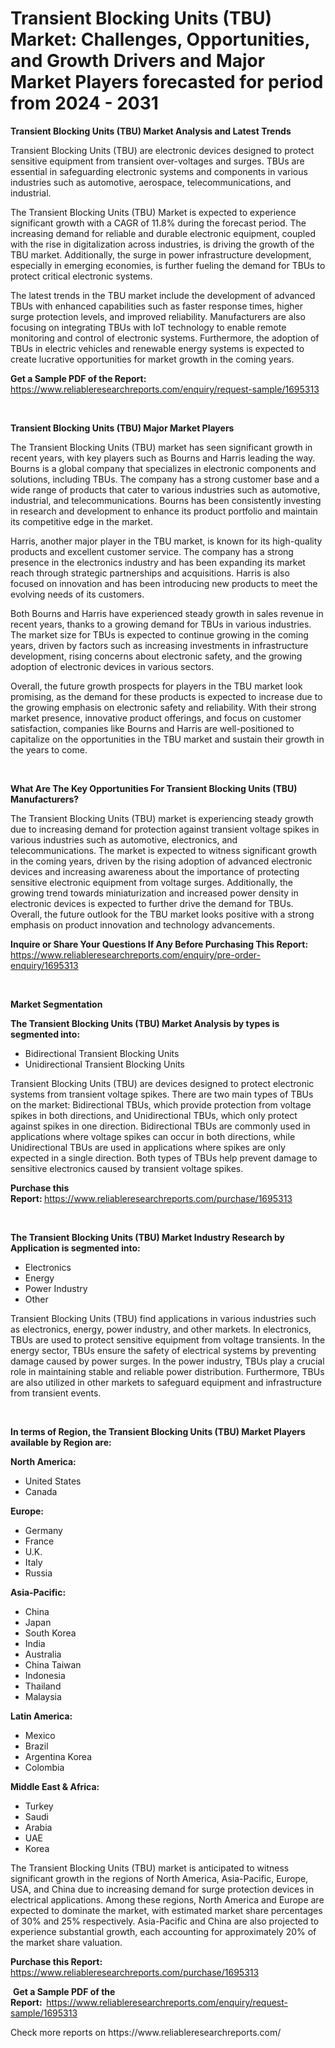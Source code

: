 <p><h1>Transient Blocking Units (TBU) Market: Challenges, Opportunities, and Growth Drivers and Major Market Players forecasted for period from 2024 - 2031</h1></p><p><strong>Transient Blocking Units (TBU) Market Analysis and Latest Trends</strong></p>
<p><p>Transient Blocking Units (TBU) are electronic devices designed to protect sensitive equipment from transient over-voltages and surges. TBUs are essential in safeguarding electronic systems and components in various industries such as automotive, aerospace, telecommunications, and industrial.</p><p>The Transient Blocking Units (TBU) Market is expected to experience significant growth with a CAGR of 11.8% during the forecast period. The increasing demand for reliable and durable electronic equipment, coupled with the rise in digitalization across industries, is driving the growth of the TBU market. Additionally, the surge in power infrastructure development, especially in emerging economies, is further fueling the demand for TBUs to protect critical electronic systems.</p><p>The latest trends in the TBU market include the development of advanced TBUs with enhanced capabilities such as faster response times, higher surge protection levels, and improved reliability. Manufacturers are also focusing on integrating TBUs with IoT technology to enable remote monitoring and control of electronic systems. Furthermore, the adoption of TBUs in electric vehicles and renewable energy systems is expected to create lucrative opportunities for market growth in the coming years.</p></p>
<p><strong>Get a Sample PDF of the Report:&nbsp;</strong> <a href="https://www.reliableresearchreports.com/enquiry/request-sample/1695313">https://www.reliableresearchreports.com/enquiry/request-sample/1695313</a></p>
<p>&nbsp;</p>
<p><strong>Transient Blocking Units (TBU) Major Market Players</strong></p>
<p><p>The Transient Blocking Units (TBU) market has seen significant growth in recent years, with key players such as Bourns and Harris leading the way. Bourns is a global company that specializes in electronic components and solutions, including TBUs. The company has a strong customer base and a wide range of products that cater to various industries such as automotive, industrial, and telecommunications. Bourns has been consistently investing in research and development to enhance its product portfolio and maintain its competitive edge in the market.</p><p>Harris, another major player in the TBU market, is known for its high-quality products and excellent customer service. The company has a strong presence in the electronics industry and has been expanding its market reach through strategic partnerships and acquisitions. Harris is also focused on innovation and has been introducing new products to meet the evolving needs of its customers.</p><p>Both Bourns and Harris have experienced steady growth in sales revenue in recent years, thanks to a growing demand for TBUs in various industries. The market size for TBUs is expected to continue growing in the coming years, driven by factors such as increasing investments in infrastructure development, rising concerns about electronic safety, and the growing adoption of electronic devices in various sectors.</p><p>Overall, the future growth prospects for players in the TBU market look promising, as the demand for these products is expected to increase due to the growing emphasis on electronic safety and reliability. With their strong market presence, innovative product offerings, and focus on customer satisfaction, companies like Bourns and Harris are well-positioned to capitalize on the opportunities in the TBU market and sustain their growth in the years to come.</p></p>
<p>&nbsp;</p>
<p><strong>What Are The Key Opportunities For Transient Blocking Units (TBU) Manufacturers?</strong></p>
<p><p>The Transient Blocking Units (TBU) market is experiencing steady growth due to increasing demand for protection against transient voltage spikes in various industries such as automotive, electronics, and telecommunications. The market is expected to witness significant growth in the coming years, driven by the rising adoption of advanced electronic devices and increasing awareness about the importance of protecting sensitive electronic equipment from voltage surges. Additionally, the growing trend towards miniaturization and increased power density in electronic devices is expected to further drive the demand for TBUs. Overall, the future outlook for the TBU market looks positive with a strong emphasis on product innovation and technology advancements.</p></p>
<p><strong>Inquire or Share Your Questions If Any Before Purchasing This Report:</strong> <a href="https://www.reliableresearchreports.com/enquiry/pre-order-enquiry/1695313">https://www.reliableresearchreports.com/enquiry/pre-order-enquiry/1695313</a></p>
<p>&nbsp;</p>
<p><strong>Market Segmentation</strong></p>
<p><strong>The Transient Blocking Units (TBU) Market Analysis by types is segmented into:</strong></p>
<p><ul><li>Bidirectional Transient Blocking Units</li><li>Unidirectional Transient Blocking Units</li></ul></p>
<p><p>Transient Blocking Units (TBU) are devices designed to protect electronic systems from transient voltage spikes. There are two main types of TBUs on the market: Bidirectional TBUs, which provide protection from voltage spikes in both directions, and Unidirectional TBUs, which only protect against spikes in one direction. Bidirectional TBUs are commonly used in applications where voltage spikes can occur in both directions, while Unidirectional TBUs are used in applications where spikes are only expected in a single direction. Both types of TBUs help prevent damage to sensitive electronics caused by transient voltage spikes.</p></p>
<p><strong>Purchase this Report:&nbsp;</strong><a href="https://www.reliableresearchreports.com/purchase/1695313">https://www.reliableresearchreports.com/purchase/1695313</a></p>
<p>&nbsp;</p>
<p><strong>The Transient Blocking Units (TBU) Market Industry Research by Application is segmented into:</strong></p>
<p><ul><li>Electronics</li><li>Energy</li><li>Power Industry</li><li>Other</li></ul></p>
<p><p>Transient Blocking Units (TBU) find applications in various industries such as electronics, energy, power industry, and other markets. In electronics, TBUs are used to protect sensitive equipment from voltage transients. In the energy sector, TBUs ensure the safety of electrical systems by preventing damage caused by power surges. In the power industry, TBUs play a crucial role in maintaining stable and reliable power distribution. Furthermore, TBUs are also utilized in other markets to safeguard equipment and infrastructure from transient events.</p></p>
<p>&nbsp;</p>
<p><strong>In terms of Region, the Transient Blocking Units (TBU) Market Players available by Region are:</strong></p>
<p>
    <p> <strong> North America: </strong>
        <ul>
            <li>United States</li>
            <li>Canada</li>
        </ul>
        </p> 
    <p> <strong> Europe: </strong>
        <ul>
            <li>Germany</li>
            <li>France</li>
            <li>U.K.</li>
            <li>Italy</li>
            <li>Russia</li>
        </ul>
        </p> 
    <p> <strong> Asia-Pacific: </strong>
        <ul>
            <li>China</li>
            <li>Japan</li>
            <li>South Korea</li>
            <li>India</li>
            <li>Australia</li>
            <li>China Taiwan</li>
            <li>Indonesia</li>
            <li>Thailand</li>
            <li>Malaysia</li>
        </ul>
        </p> 
    <p> <strong> Latin America: </strong>
        <ul>
            <li>Mexico</li>
            <li>Brazil</li>
            <li>Argentina Korea</li>
            <li>Colombia</li>
        </ul>
        </p> 
    <p> <strong> Middle East & Africa: </strong>
        <ul>
            <li>Turkey</li>
            <li>Saudi</li>
            <li>Arabia</li>
            <li>UAE</li>
            <li>Korea</li>
        </ul>
    </p>
    </p>
<p><p>The Transient Blocking Units (TBU) market is anticipated to witness significant growth in the regions of North America, Asia-Pacific, Europe, USA, and China due to increasing demand for surge protection devices in electrical applications. Among these regions, North America and Europe are expected to dominate the market, with estimated market share percentages of 30% and 25% respectively. Asia-Pacific and China are also projected to experience substantial growth, each accounting for approximately 20% of the market share valuation.</p></p>
<p><strong>Purchase this Report: </strong><a href="https://www.reliableresearchreports.com/purchase/1695313">https://www.reliableresearchreports.com/purchase/1695313</a></p>
<p>&nbsp;<strong>Get a Sample PDF of the Report:&nbsp;&nbsp;</strong><a href="https://www.reliableresearchreports.com/enquiry/request-sample/1695313">https://www.reliableresearchreports.com/enquiry/request-sample/1695313</a></p>
<p><strong></strong></p>
<p>Check more reports on https://www.reliableresearchreports.com/</p>